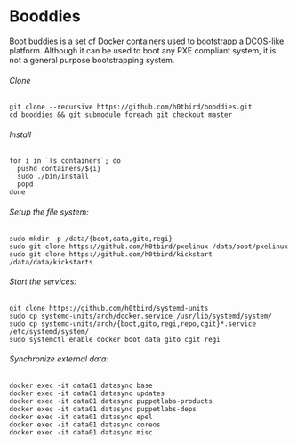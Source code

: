 # Booddies

Boot buddies is a set of Docker containers used to bootstrapp a DCOS-like platform.
Although it can be used to boot any PXE compliant system, it is not a general purpose bootstrapping system.

###### Clone
```
git clone --recursive https://github.com/h0tbird/booddies.git
cd booddies && git submodule foreach git checkout master
```

###### Install
```
for i in `ls containers`; do
  pushd containers/${i}
  sudo ./bin/install
  popd
done
```

###### Setup the file system:
```
sudo mkdir -p /data/{boot,data,gito,regi}
sudo git clone https://github.com/h0tbird/pxelinux /data/boot/pxelinux
sudo git clone https://github.com/h0tbird/kickstart /data/data/kickstarts
```

###### Start the services:
```
git clone https://github.com/h0tbird/systemd-units
sudo cp systemd-units/arch/docker.service /usr/lib/systemd/system/
sudo cp systemd-units/arch/{boot,gito,regi,repo,cgit}*.service /etc/systemd/system/
sudo systemctl enable docker boot data gito cgit regi
```

###### Synchronize external data:
```
docker exec -it data01 datasync base
docker exec -it data01 datasync updates
docker exec -it data01 datasync puppetlabs-products
docker exec -it data01 datasync puppetlabs-deps
docker exec -it data01 datasync epel
docker exec -it data01 datasync coreos
docker exec -it data01 datasync misc
```
